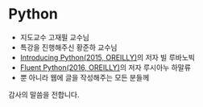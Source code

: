 # Python



- 지도교수 고재필 교수님
- 특강을 진행해주신 황준하 교수님
- [Introducing Python(2015, OREILLY)](https://www.hanbit.co.kr/store/books/look.php?p_code=B2827459900)의 저자 빌 루바노빅
- [Fluent Python(2016, OREILLY)](https://www.hanbit.co.kr/store/books/look.php?p_code=B3316273713)의 저자 루시아누 하말류
- 뿐 아니라 웹에 글을 작성해주는 모든 분들께

감사의 말씀을 전합니다.




